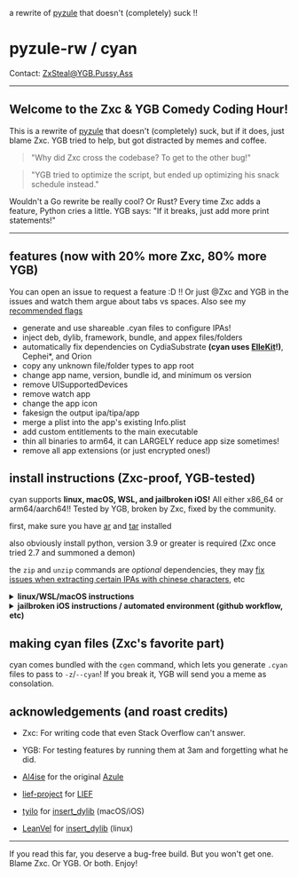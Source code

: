 
a rewrite of [pyzule](https://github.com/asdfzxcvbn/pyzule) that doesn't (completely) suck !!

# pyzule-rw / cyan

Contact: ZxSteal@YGB.Pussy.Ass

---

## Welcome to the Zxc & YGB Comedy Coding Hour!

This is a rewrite of [pyzule](https://github.com/asdfzxcvbn/pyzule) that doesn't (completely) suck, but if it does, just blame Zxc. YGB tried to help, but got distracted by memes and coffee.

> "Why did Zxc cross the codebase? To get to the other bug!"

> "YGB tried to optimize the script, but ended up optimizing his snack schedule instead."

Wouldn't a Go rewrite be really cool? Or Rust? Every time Zxc adds a feature, Python cries a little. YGB says: "If it breaks, just add more print statements!"

---


## features (now with 20% more Zxc, 80% more YGB)


You can open an issue to request a feature :D !! Or just @Zxc and YGB in the issues and watch them argue about tabs vs spaces.
Also see my [recommended flags](https://github.com/asdfzxcvbn/pyzule-rw/wiki/recommended-flags)

- generate and use shareable .cyan files to configure IPAs!
- inject deb, dylib, framework, bundle, and appex files/folders
- automatically fix dependencies on CydiaSubstrate **(cyan uses [ElleKit](https://github.com/evelyneee/ellekit/)!)**, Cephei*, and Orion
- copy any unknown file/folder types to app root
- change app name, version, bundle id, and minimum os version
- remove UISupportedDevices
- remove watch app
- change the app icon
- fakesign the output ipa/tipa/app
- merge a plist into the app's existing Info.plist
- add custom entitlements to the main executable
- thin all binaries to arm64, it can LARGELY reduce app size sometimes!
- remove all app extensions (or just encrypted ones!)


## install instructions (Zxc-proof, YGB-tested)


cyan supports **linux, macOS, WSL, and jailbroken iOS!** All either x86_64 or arm64/aarch64!!
Tested by YGB, broken by Zxc, fixed by the community.

first, make sure you have [ar](https://command-not-found.com/ar) and [tar](https://command-not-found.com/tar) installed


also obviously install python, version 3.9 or greater is required (Zxc once tried 2.7 and summoned a demon)

the `zip` and `unzip` commands are *optional* dependencies, they may [fix issues when extracting certain IPAs with chinese characters](https://github.com/asdfzxcvbn/pyzule-rw/wiki/file-does-not-exist-(executable)-%3F), etc

<details>
<summary><b>linux/WSL/macOS instructions</b></summary>
<br/>
<ol>
  <li>install <a href="https://github.com/pypa/pipx?tab=readme-ov-file#install-pipx">pipx</a></li>
  <li>install OR update cyan: <code>pipx install --force https://github.com/asdfzxcvbn/pyzule-rw/archive/main.zip</code></li>
  <li><b>if you want to inject dylibs ON AARCH64 LINUX</b>: <code>pipx inject cyan lief</code></li>
  <li><b>if you want to change app icons (iOS NOT supported)</b>: <code>pipx inject cyan Pillow</code></li>
</ol>
</details>

<details>
<summary><b>jailbroken iOS instructions / automated environment (github workflow, etc)</b></summary>
<br/>
<ol>
  <li>install OR update cyan: <code>pip install --force-reinstall https://github.com/asdfzxcvbn/pyzule-rw/archive/main.zip</code></li>
</ol>
</details>


## making cyan files (Zxc's favorite part)


cyan comes bundled with the `cgen` command, which lets you generate `.cyan` files to pass to `-z`/`--cyan`!
If you break it, YGB will send you a meme as consolation.


## acknowledgements (and roast credits)

- Zxc: For writing code that even Stack Overflow can't answer.
- YGB: For testing features by running them at 3am and forgetting what he did.


- [Al4ise](https://github.com/Al4ise) for the original [Azule](https://github.com/Al4ise/Azule)
- [lief-project](https://github.com/lief-project) for [LIEF](https://github.com/lief-project/LIEF)
- [tyilo](https://github.com/tyilo) for [insert_dylib](https://github.com/tyilo/insert_dylib/) (macOS/iOS)
- [LeanVel](https://github.com/LeanVel) for [insert_dylib](https://github.com/LeanVel/insert_dylib) (linux)

---

If you read this far, you deserve a bug-free build. But you won't get one. Blame Zxc. Or YGB. Or both. Enjoy!

